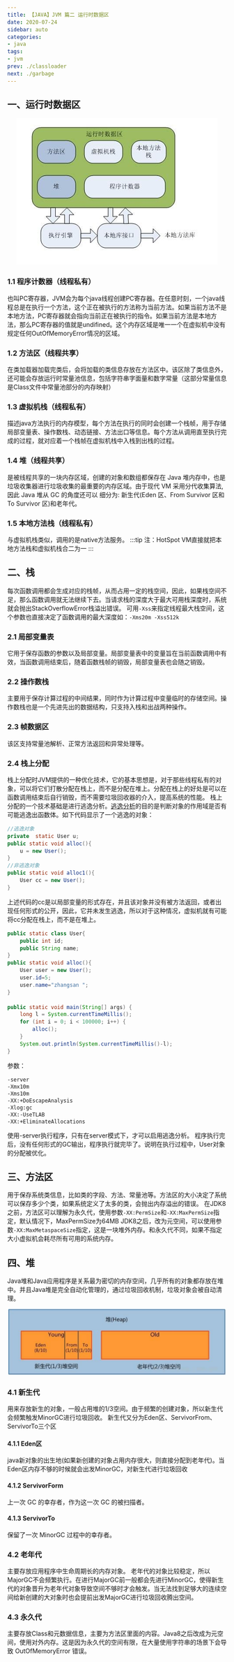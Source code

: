 ```yaml
---
title: 【JAVA】JVM 篇二 运行时数据区
date: 2020-07-24
sidebar: auto
categories:
- java
tags:
- jvm
prev: ./classloader
next: ./garbage
---
```


## 一、运行时数据区

<center>

![JVM Runtime](./img/JVMRuntimeData.png)

</center>

### 1.1 程序计数器（线程私有）
 也叫PC寄存器，JVM会为每个java线程创建PC寄存器。在任意时刻，一个java线程总是在执行一个方法，这个正在被执行的方法称为当前方法。如果当前方法不是本地方法，PC寄存器就会指向当前正在被执行的指令。如果当前方法是本地方法，那么PC寄存器的值就是undifined。这个内存区域是唯一一个在虚拟机中没有规定任何OutOfMemoryError情况的区域。
### 1.2 方法区（线程共享）
在类加载器加载完类后，会将加载的类信息存放在方法区中。该区除了类信息外，还可能会存放运行时常量池信息，包括字符串字面量和数字常量（这部分常量信息是Class文件中常量池部分的内存映射）
### 1.3 虚拟机栈（线程私有）
描述java方法执行的内存模型，每个方法在执行的同时会创建一个栈帧，用于存储局部变量表、操作数栈、动态链接、方法出口等信息。每个方法从调用直至执行完成的过程，就对应着一个栈帧在虚拟机栈中入栈到出栈的过程。
### 1.4 堆（线程共享）
是被线程共享的一块内存区域，创建的对象和数组都保存在 Java 堆内存中，也是垃圾收集器进行垃圾收集的最重要的内存区域。由于现代 VM 采用分代收集算法, 因此 Java 堆从 GC 的角度还可以
细分为: 新生代(Eden 区、From Survivor 区和 To Survivor 区)和老年代。
### 1.5 本地方法栈（线程私有）
与虚拟机栈类似，调用的是native方法服务。
:::tip
注：HotSpot VM直接就把本地方法栈和虚拟机栈合二为一
:::

## 二、栈
每次函数调用都会生成对应的栈帧，从而占用一定的栈空间，因此，如果栈空间不足，那么函数调用就无法继续下去。当请求栈的深度大于最大可用栈深度时，系统就会抛出StackOverflowError栈溢出错误。
可用`-Xss`来指定线程最大栈空间，这个参数也直接决定了函数调用的最大深度如：`-Xms20m -Xss512k`

### 2.1 局部变量表
它用于保存函数的参数以及局部变量。局部变量表中的变量旨在当前函数调用中有效，当函数调用结束后，随着函数栈帧的销毁，局部变量表也会随之销毁。
### 2.2 操作数栈
主要用于保存计算过程的中间结果，同时作为计算过程中变量临时的存储空间。操作数栈也是一个先进先出的数据结构，只支持入栈和出战两种操作。
### 2.3 帧数据区
该区支持常量池解析、正常方法返回和异常处理等。

### 2.4 栈上分配
栈上分配时JVM提供的一种优化技术，它的基本思想是，对于那些线程私有的对象，可以将它们打散分配在栈上，而不是分配在堆上。分配在栈上的好处是可以在函数调用结束后自行销毁，而不需要垃圾回收器的介入，提高系统的性能。
栈上分配的一个技术基础是进行逃逸分析。[逃逸分析](https://zhuanlan.zhihu.com/p/39604934)的目的是判断对象的作用域是否有可能逃逸出函数体。如下代码显示了一个逃逸的对象：
```java
//逃逸对象
private  static User u;
public static void alloc(){
    u = new User();
}
//非逃逸对象
public static void alloc1(){
    User cc = new User();
}
```
上述代码的cc是以局部变量的形式存在，并且该对象并没有被方法返回，或者出现任何形式的公开，因此，它并未发生逃逸，所以对于这种情况，虚拟机就有可能将cc分配在栈上，而不是在堆上。

```java
public static class User{
    public int id;
    public String name;
}
public static void alloc(){
    User user = new User();
    user.id=5;
    user.name="zhangsan ";
}

public static void main(String[] args) {
    long l = System.currentTimeMillis();
    for (int i = 0; i < 100000; i++) {
        alloc();
    }
    System.out.println(System.currentTimeMillis()-l);
}
```
参数：
```
-server
-Xmx10m
-Xms10m
-XX:+DoEscapeAnalysis
-Xlog:gc
-XX:-UseTLAB
-XX:+EliminateAllocations
```
使用-server执行程序，只有在server模式下，才可以启用逃逸分析。
程序执行完后，没有任何形式的GC输出，程序执行就完毕了。说明在执行过程中，User对象的分配被优化。



## 三、方法区
用于保存系统类信息，比如类的字段、方法、常量池等。方法区的大小决定了系统可以保存多少个类，如果系统定义了太多的类，会抛出内存溢出的错误。
在JDK8之前，方法区可以理解为永久代，使用参数`-XX:PermSize`和`-XX:MaxPermSize`指定，默认情况下，MaxPermSize为64MB JDK8之后，改为元空间，可以使用参数`-XX:MaxMetaspaceSize`指定，这是一块堆外内存。和永久代不同，如果不指定大小虚拟机会耗尽所有可用的系统内存。
## 四、堆
Java堆和Java应用程序是关系最为密切的内存空间，几乎所有的对象都存放在堆中。并且Java堆是完全自动化管理的，通过垃圾回收机制，垃圾对象会被自动清理。

<center>

![HEAP](./img/heap.png)

</center>

### 4.1 新生代
用来存放新生的对象，一般占用堆的1/3空间。由于频繁的创建对象，所以新生代会频繁触发MinorGC进行垃圾回收。
新生代又分为Eden区、ServivorFrom、ServivorTo三个区
#### 4.1.1 Eden区
java新对象的出生地(如果新创建的对象占用内存很大，则直接分配到老年代)。当Eden区内存不够的时候就会出发MinorGC，对新生代进行垃圾回收
#### 4.1.2 ServivorForm
上一次 GC 的幸存者，作为这一次 GC 的被扫描者。
#### 4.1.3 ServivorTo
保留了一次 MinorGC 过程中的幸存者。

### 4.2 老年代
主要存放应用程序中生命周期长的内存对象。
老年代的对象比较稳定，所以MajorGC不会频繁执行。在进行MajorGC前一般都会先进行MinorGC，使得新生代的对象晋升为老年代对象导致空间不够时才会触发。当无法找到足够大的连续空间给新创建的大对象时也会提前出发MajorGC进行垃圾回收腾出空间。
### 4.3 永久代
主要存放Class和元数据信息，主要为方法区里面的内容。Java8之后改成为元空间，使用对外内存。这是因为永久代的空间有限，在大量使用字符串的场景下会导致 OutOfMemoryError 错误。

